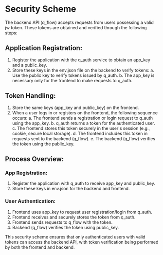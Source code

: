 # Security Scheme

The backend API (q_flow) accepts requests from users possessing a valid jw token. These tokens are obtained and verified through the following steps:

## Application Registration:

1. Register the application with the q_auth service to obtain an app_key and a public_key.
2. Store these keys in the env.json file on the backend to verify tokens:
    a. Use the public key to verify tokens issued by q_auth.
    b. The app_key is necessary only for the frontend to make requests to q_auth.

## Token Handling:

1. Store the same keys (app_key and public_key) on the frontend.
2. When a user logs in or registers on the frontend, the following sequence occurs:
    a. The frontend sends a registration or login request to q_auth using the app_key.
    b. q_auth returns a token for the authenticated user.
    c. The frontend stores this token securely in the user's session (e.g., cookie, secure local storage).
    d. The frontend includes this token in requests sent to the backend (q_flow).
    e. The backend (q_flow) verifies the token using the public_key.

## Process Overview:

### App Registration:

1. Register the application with q_auth to receive app_key and public_key.
2. Store these keys in env.json for the backend and frontend.

### User Authentication:

1. Frontend uses app_key to request user registration/login from q_auth.
2. Frontend receives and securely stores the token from q_auth.
3. Frontend sends requests to q_flow with the token.
4. Backend (q_flow) verifies the token using public_key.

This security scheme ensures that only authenticated users with valid tokens can access the backend API, with token verification being performed by both the frontend and backend.


